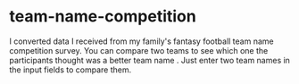 # team-name-competition
I converted data I received from my family's fantasy football team name competition survey. You can compare two teams to see which one the participants thought was a better team name . Just enter two team names in the input fields to compare them.
